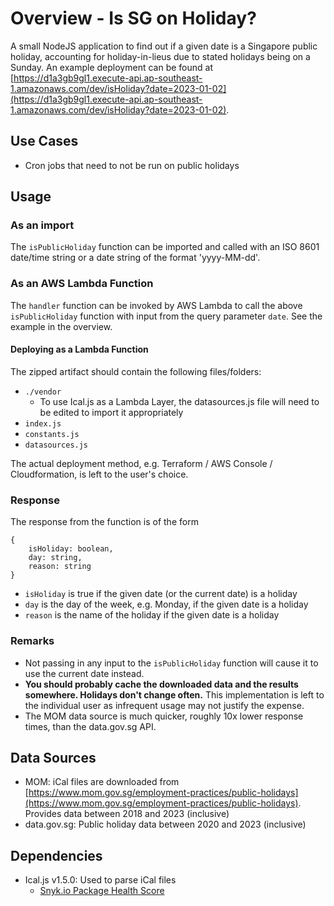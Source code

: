 # Overview - Is SG on Holiday?

A small NodeJS application to find out if a given date is a Singapore public holiday, accounting for holiday-in-lieus due to stated holidays being on a Sunday. An example deployment can be found at [https://d1a3gb9gl1.execute-api.ap-southeast-1.amazonaws.com/dev/isHoliday?date=2023-01-02](https://d1a3gb9gl1.execute-api.ap-southeast-1.amazonaws.com/dev/isHoliday?date=2023-01-02).

## Use Cases

- Cron jobs that need to not be run on public holidays

## Usage

### As an import

The `isPublicHoliday` function can be imported and called with an ISO 8601 date/time string or a date string of the format 'yyyy-MM-dd'.

### As an AWS Lambda Function

The `handler` function can be invoked by AWS Lambda to call the above `isPublicHoliday` function with input from the query parameter `date`. See the example in the overview.

#### Deploying as a Lambda Function

The zipped artifact should contain the following files/folders:

- `./vendor`
    - To use Ical.js as a Lambda Layer, the datasources.js file will need to be edited to import it appropriately
- `index.js`
- `constants.js`
- `datasources.js`

The actual deployment method, e.g. Terraform / AWS Console / Cloudformation, is left to the user's choice.

### Response

The response from the function is of the form 

```
{
    isHoliday: boolean,
    day: string,
    reason: string
}
```

- `isHoliday` is true if the given date (or the current date) is a holiday
- `day` is the day of the week, e.g. Monday, if the given date is a holiday
- `reason` is the name of the holiday if the given date is a holiday

### Remarks

- Not passing in any input to the `isPublicHoliday` function will cause it to use the current date instead.
- **You should probably cache the downloaded data and the results somewhere. Holidays don't change often.** This implementation is left to the individual user as infrequent usage may not justify the expense.
- The MOM data source is much quicker, roughly 10x lower response times, than the data.gov.sg API.

## Data Sources

- MOM: iCal files are downloaded from [https://www.mom.gov.sg/employment-practices/public-holidays](https://www.mom.gov.sg/employment-practices/public-holidays). Provides data between 2018 and 2023 (inclusive)
- data.gov.sg: Public holiday data between 2020 and 2023 (inclusive)

## Dependencies

- Ical.js v1.5.0: Used to parse iCal files
    - [Snyk.io Package Health Score](https://snyk.io/advisor/npm-package/ical.js)

